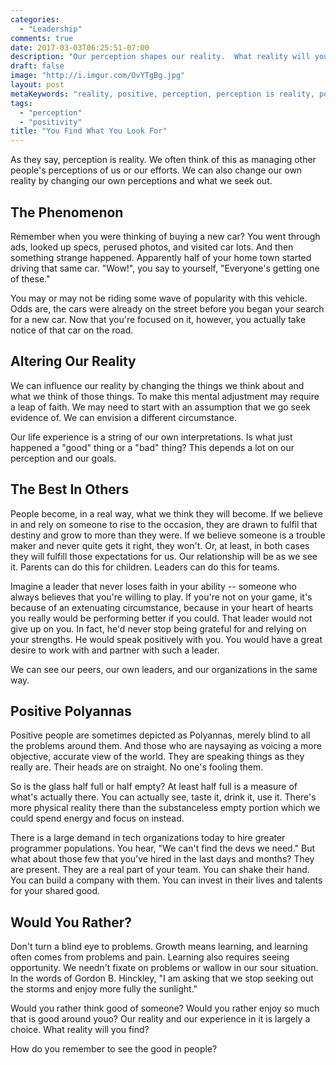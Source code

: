 ```yaml
---
categories:
  - "Leadership"
comments: true
date: 2017-03-03T06:25:51-07:00
description: "Our perception shapes our reality.  What reality will you find?"
draft: false
image: "http://i.imgur.com/OvYTgBg.jpg"
layout: post
metaKeywords: "reality, positive, perception, perception is reality, polyanna"
tags:
  - "perception"
  - "positivity"
title: "You Find What You Look For"
---
```


As they say, perception is reality.  We often think of this as managing other people's perceptions of us or our efforts.  We can also change our own reality by changing our own perceptions and what we seek out.

<!--more-->

## The Phenomenon

Remember when you were thinking of buying a new car?  You went through ads, looked up specs, perused photos, and visited car lots.  And then something strange happened.  Apparently half of your home town started driving that same car.  "Wow!", you say to yourself, "Everyone's getting one of these."

You may or may not be riding some wave of popularity with this vehicle.  Odds are, the cars were already on the street before you began your search for a new car.  Now that you're focused on it, however, you actually take notice of that car on the road.

## Altering Our Reality

We can influence our reality by changing the things we think about and what we think of those things.  To make this mental adjustment may require a leap of faith.  We may need to start with an assumption that we go seek evidence of.  We can envision a different circumstance.  

Our life experience is a string of our own interpretations.  Is what just happened a "good" thing or a "bad" thing?  This depends a lot on our perception and our goals.

## The Best In Others

People become, in a real way, what we think they will become.  If we believe in and rely on someone to rise to the occasion, they are drawn to fulfil that destiny and grow to more than they were.  If we believe someone is a trouble maker and never quite gets it right, they won't.  Or, at least, in both cases they will fulfill those expectations for us.  Our relationship will be as we see it.  Parents can do this for children.  Leaders can do this for teams.

Imagine a leader that never loses faith in your ability -- someone who always believes that you're willing to play.  If you're not on your game, it's because of an extenuating circumstance, because in your heart of hearts you really would be performing better if you could.  That leader would not give up on you.  In fact, he'd never stop being grateful for and relying on your strengths.  He would speak positively with you.  You would have a great desire to work with and partner with such a leader.

We can see our peers, our own leaders, and our organizations in the same way.

## Positive Polyannas

Positive people are sometimes depicted as Polyannas, merely blind to all the problems around them.  And those who are naysaying as voicing a more objective, accurate view of the world.  They are speaking things as they really are.  Their heads are on straight.  No one's fooling them.

So is the glass half full or half empty?  At least half full is a measure of what's actually there.  You can actually see, taste it, drink it, use it.  There's more physical reality there than the substanceless empty portion which we could spend energy and focus on instead.

There is a large demand in tech organizations today to hire greater programmer populations.  You hear, "We can't find the devs we need."  But what about those few that you've hired in the last days and months?  They are present.  They are a real part of your team.  You can shake their hand.  You can build a company with them.  You can invest in their lives and talents for your shared good.

## Would You Rather?

Don't turn a blind eye to problems.  Growth means learning, and learning often comes from problems and pain.  Learning also requires seeing opportunity.  We needn't fixate on problems or wallow in our sour situation.  In the words of Gordon B. Hinckley, "I am asking that we stop seeking out the storms and enjoy more fully the sunlight."

Would you rather think good of someone?  Would you rather enjoy so much that is good around youo?  Our reality and our experience in it is largely a choice.  What reality will you find?

How do you remember to see the good in people?
